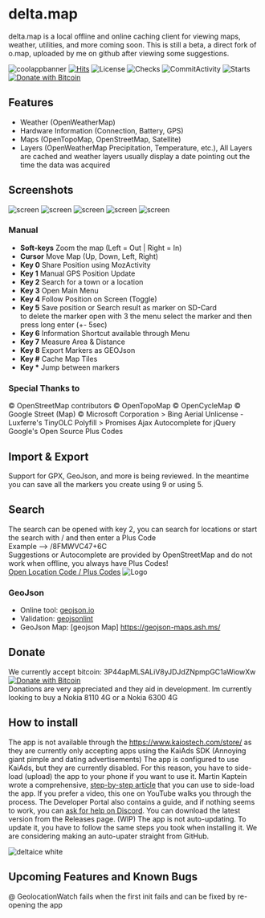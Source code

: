# delta.map

delta.map is a local offline and online caching client for viewing maps, weather, utilities, and more coming soon.
This is still a beta, a direct fork of o.map, uploaded by me on github after viewing some suggestions.

![coolappbanner](https://user-images.githubusercontent.com/26120324/125851468-53672dea-c3ce-41df-b0ba-8a755d72f6f3.png)
[![Hits](https://hits.seeyoufarm.com/api/count/incr/badge.svg?url=https%3A%2F%2Fgithub.com%2Fgjbae1212%2Fhit-counter&count_bg=%23144FDC&title_bg=%23333131&icon=&icon_color=%23E7E7E7&title=Visits&edge_flat=false)](https://hits.seeyoufarm.com)
![License](https://img.shields.io/github/license/Delta-applications/delta.map)
![Checks](https://img.shields.io/github/checks-status/Delta-applications/delta.map/main)
![CommitActivity](https://img.shields.io/github/commit-activity/w/Delta-applications/delta.map)
![Starts](https://img.shields.io/github/stars/Delta-Applications/delta.map)
[![Donate with Bitcoin](https://en.cryptobadges.io/badge/small/3P44apMLSALiV8yJDJdZNpmpGC1aWiowXw)](https://en.cryptobadges.io/donate/3P44apMLSALiV8yJDJdZNpmpGC1aWiowXw)  
## Features

- Weather (OpenWeatherMap)
- Hardware Information (Connection, Battery, GPS)
- Maps (OpenTopoMap, OpenStreetMap, Satellite)
- Layers (OpenWeatherMap Precipitation, Temperature, etc.), All Layers are cached and weather layers usually display a date pointing out the time the data was acquired

## Screenshots

![screen](https://github.com/Delta-Applications/delta.map/raw/main/screenshots/screenshot%20(1).png)
![screen](https://github.com/Delta-Applications/delta.map/raw/main/screenshots/screenshot%20(2).png)
![screen](https://github.com/Delta-Applications/delta.map/raw/main/screenshots/screenshot%20(3).png)
![screen](https://github.com/Delta-Applications/delta.map/raw/main/screenshots/screenshot%20(4).png)
![screen](https://github.com/Delta-Applications/delta.map/raw/main/screenshots/screenshot%20(5).png)

### Manual

- **Soft-keys** Zoom the map (Left = Out | Right = In)
- **Cursor** Move Map (Up, Down, Left, Right)
- **Key 0** Share Position using MozActivity
- **Key 1** Manual GPS Position Update
- **Key 2** Search for a town or a location
- **Key 3** Open Main Menu
- **Key 4** Follow Position on Screen (Toggle)
- **Key 5** Save position or Search result as marker on SD-Card <br>
  to delete the marker open with 3 the menu select the marker and then press long enter (+- 5sec)
- **Key 6** Information Shortcut available through Menu
- **Key 7** Measure Area & Distance
- **Key 8** Export Markers as GEOJson
- **Key #** Cache Map Tiles
- **Key \*** Jump between markers

### Special Thanks to

© OpenStreetMap contributors
© OpenTopoMap
© OpenCycleMap
© Google Street (Map)
© Microsoft Corporation > Bing Aerial 
Unlicense - Luxferre's TinyOLC
Polyfill > Promises
Ajax Autocomplete for jQuery
Google's Open Source Plus Codes

## Import & Export

Support for GPX, GeoJson, and more is being reviewed. In the meantime you can save all the markers you create using 9 or using 5.

## Search

The search can be opened with key 2, you can search for locations or start the search with / and then enter a Plus Code  
Example --> /8FMWVC47+6C  
Suggestions or Autocomplete are provided by OpenStreetMap and do not work when offline, you always have Plus Codes!  
[Open Location Code / Plus Codes](https://en.wikipedia.org/wiki/Open_Location_Code)
![Logo](https://storage.googleapis.com/madebygoog.appspot.com/grow-ext-cloud-images-uploads/lockup_ic_PlusCodes_H_rgb_614x128px_clr_D812D83D.svg)

### GeoJson

- Online tool: [geojson.io](http://geojson.io/#map=1/-55/228)
- Validation: [geojsonlint](http://geojsonlint.com/)
- GeoJson Map: [geojson Map] https://geojson-maps.ash.ms/

## Donate

We currently accept bitcoin: 3P44apMLSALiV8yJDJdZNpmpGC1aWiowXw  
[![Donate with Bitcoin](https://en.cryptobadges.io/badge/small/3P44apMLSALiV8yJDJdZNpmpGC1aWiowXw)](https://en.cryptobadges.io/donate/3P44apMLSALiV8yJDJdZNpmpGC1aWiowXw)  
Donations are very appreciated and they aid in development. Im currently looking to buy a Nokia 8110 4G or a Nokia 6300 4G

## How to install

The app is not available through the https://www.kaiostech.com/store/ as they are currently only accepting apps using the KaiAds SDK (Annoying giant pimple and dating advertisements)
The app is configured to use KaiAds, but they are currently disabled.
For this reason, you have to side-load (upload) the app to your phone if you want to use it.
Martin Kaptein wrote a comprehensive, <a href="https://www.martinkaptein.com/blog/sideloading-and-deploying-apps-to-kai-os/">step-by-step article</a> that you can use to side-load the app. If you prefer a video, this one on YouTube walks you through the process.
The Developer Portal also contains a guide, and if nothing seems to work, you can <a href="https://discord.com/invite/rQ93zEu">ask for help on Discord</a>.
You can download the latest version from the Releases page. (WIP)
The app is not auto-updating. To update it, you have to follow the same steps you took when installing it.
We are considering making an auto-upater straight from GitHub. 

![deltaice white](https://user-images.githubusercontent.com/26120324/125853046-7f21d205-e5b7-461e-af8c-f3548ec6c5cb.png)

## Upcoming Features and Known Bugs

@ GeolocationWatch fails when the first init fails and can be fixed by re-opening the app
